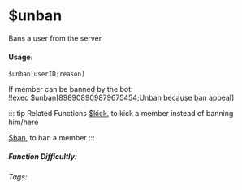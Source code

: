# $unban
Bans a user from the server

#### Usage: 
`$unban[userID;reason]`

If member can be banned by the bot:
<br/>
<discord-messages>
	<discord-message :bot="false" role-color="#ffcc9a" author="Discord Moderator">
		!!exec $unban[898908909879675454;Unban because ban appeal]
	</discord-message>
</discord-messages>

::: tip Related Functions
[$kick](../Member/kick.md), to kick a member instead of banning him/here

[$ban](../Member/ban.md), to ban a member
:::

##### Function Difficultly: <Badge type="warning" text="Medium" vertical="middle" /> 
###### Tags: <Badge type="tip" text="unban" vertical="middle" /> <Badge type="tip" text="unpunish" vertical="middle" /> <Badge type="tip" text="member" vertical="middle" /> <Badge type="tip" text="moderation" vertical="middle" /> <Badge type="tip" text="moderator" vertical="middle" />